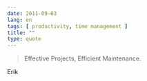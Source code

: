 ```yaml
---
date: 2011-09-03
lang: en
tags: [ productivity, time management ]
title: ""
type: quote
---
```


> Effective Projects, Efficient Maintenance.

Erik

